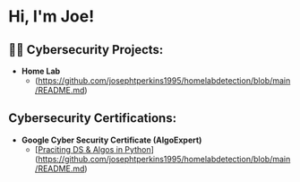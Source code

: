 <h1>Hi, I'm Joe! 

<h2>👨‍💻 Cybersecurity Projects:</h2>

- <b>Home Lab</b>
  - (https://github.com/josephtperkins1995/homelabdetection/blob/main/README.md)


<h2> Cybersecurity Certifications:</h2>

- <b>Google Cyber Security Certificate (AlgoExpert)</b>
  - [[Praciting DS & Algos in Python](https://github.com/joshmadakor1/Algorithms-Practice)](https://github.com/josephtperkins1995/homelabdetection/blob/main/README.md)
